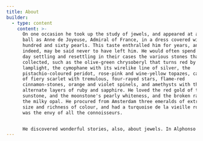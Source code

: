 ```yaml
---
title: About
builder:
  - type: content
    content: >-
      On one occasion he took up the study of jewels, and appeared at a costume
      ball as Anne de Joyeuse, Admiral of France, in a dress covered with five
      hundred and sixty pearls. This taste enthralled him for years, and,
      indeed, may be said never to have left him. He would often spend a whole
      day settling and resettling in their cases the various stones that he had
      collected, such as the olive-green chrysoberyl that turns red by
      lamplight, the cymophane with its wirelike line of silver, the
      pistachio-coloured peridot, rose-pink and wine-yellow topazes, carbuncles
      of fiery scarlet with tremulous, four-rayed stars, flame-red
      cinnamon-stones, orange and violet spinels, and amethysts with their
      alternate layers of ruby and sapphire. He loved the red gold of the
      sunstone, and the moonstone's pearly whiteness, and the broken rainbow of
      the milky opal. He procured from Amsterdam three emeralds of extraordinary
      size and richness of colour, and had a turquoise de la vieille roche that
      was the envy of all the connoisseurs.


      He discovered wonderful stories, also, about jewels. In Alphonso's Clericalis Disciplina a serpent was mentioned with eyes of real jacinth, and in the romantic history of Alexander, the Conqueror of Emathia was said to have found in the vale of Jordan snakes "with collars of real emeralds growing on their backs." There was a gem in the brain of the dragon, Philostratus told us, and "by the exhibition of golden letters and a scarlet robe" the monster could be thrown into a magical sleep and slain. According to the great alchemist, Pierre de Boniface, the diamond rendered a man invisible, and the agate of India made him eloquent. The cornelian appeased anger, and the hyacinth provoked sleep, and the amethyst drove away the fumes of wine. The garnet cast out demons, and the hydropicus deprived the moon of her colour. The selenite waxed and waned with the moon, and the meloceus, that discovers thieves, could be affected only by the blood of kids. Leonardus Camillus had seen a white stone taken from the brain of a newly killed toad, that was a certain antidote against poison. The bezoar, that was found in the heart of the Arabian deer, was a charm that could cure the plague. In the nests of Arabian birds was the aspilates, that, according to Democritus, kept the wearer from any danger by fire.
---
```

